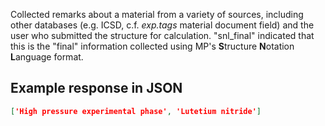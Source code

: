 Collected remarks about a material from a variety of sources, including other databases (e.g. ICSD, c.f. *exp.tags* material document field) and the user who submitted the structure for calculation. "snl_final" indicated that this is the "final" information collected using MP's **S**tructure **N**otation **L**anguage format.

## Example response in JSON

```json
['High pressure experimental phase', 'Lutetium nitride']
```

